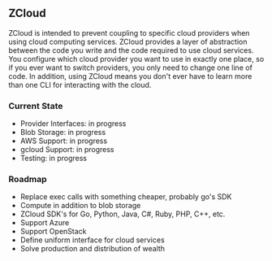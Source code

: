 ## ZCloud
ZCloud is intended to prevent coupling to specific cloud providers when using cloud computing services. ZCloud provides a layer of abstraction between the code you write and the code required to use cloud services. You configure which cloud provider you want to use in exactly one place, so if you ever want to switch providers, you only need to change one line of code. In addition, using ZCloud means you don't ever have to learn more than one CLI for interacting with the cloud.

### Current State
- Provider Interfaces: in progress
- Blob Storage: in progress
- AWS Support: in progress
- gcloud Support: in progress
- Testing: in progress

### Roadmap
- Replace exec calls with something cheaper, probably go's SDK
- Compute in addition to blob storage
- ZCloud SDK's for Go, Python, Java, C#, Ruby, PHP, C++, etc.
- Support Azure
- Support OpenStack
- Define uniform interface for cloud services
- Solve production and distribution of wealth